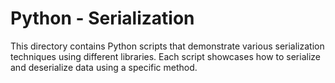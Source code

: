 # Python - Serialization

This directory contains Python scripts that demonstrate various serialization techniques using different libraries. Each script showcases how to serialize and deserialize data using a specific method.
